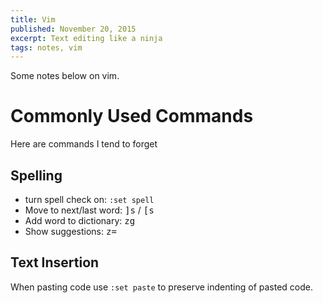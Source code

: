 ```yaml
---
title: Vim
published: November 20, 2015
excerpt: Text editing like a ninja
tags: notes, vim
---
```


Some notes below on vim.

# Commonly Used Commands

Here are commands I tend to forget

## Spelling ##

* turn spell check on: `:set spell`
* Move to next/last word: <kbd>]</kbd><kbd>s</kbd> / <kbd>[</kbd><kbd>s</kbd>
* Add word to dictionary: <kbd>z</kbd><kbd>g</kbd>
* Show suggestions: <kbd>z</kbd><kbd>=</kbd>

## Text Insertion ##

When pasting code use `:set paste` to preserve indenting of pasted code.
